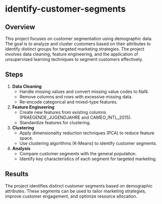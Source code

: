 # identify-customer-segments
## Overview
This project focuses on customer segmentation using demographic data. The goal is to analyze and cluster customers based on their attributes to identify distinct groups for targeted marketing strategies. The project involves data cleaning, feature engineering, and the application of unsupervised learning techniques to segment customers effectively.

## Steps
  1. **Data Cleaning**
      - Handle missing values and convert missing value codes to NaN.
      - Remove columns and rows with excessive missing data.
      - Re-encode categorical and mixed-type features.
  2. **Feature Engineering**
      - Create new features from existing columns (PRAEGENDE_JUGENDJAHRE and CAMEO_INTL_2015).
      - Standardize features for clustering.
  3. **Clustering**
      - Apply dimensionality reduction techniques (PCA) to reduce feature space.
      - Use clustering algorithms (K-Means) to identify customer segments.
  4. **Analysis**
      - Compare customer segments with the general population.
      - Identify key characteristics of each segment for targeted marketing.
## Results
The project identifies distinct customer segments based on demographic attributes. These segments can be used to tailor marketing strategies, improve customer engagement, and optimize resource allocation.
